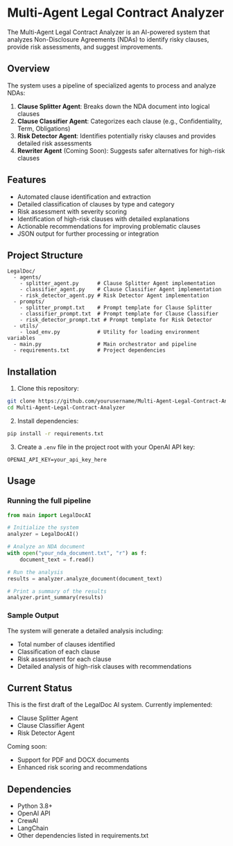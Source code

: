 # Multi-Agent Legal Contract Analyzer

The Multi-Agent Legal Contract Analyzer is an AI-powered system that analyzes Non-Disclosure Agreements (NDAs) to identify risky clauses, provide risk assessments, and suggest improvements.

## Overview

The system uses a pipeline of specialized agents to process and analyze NDAs:

1. **Clause Splitter Agent**: Breaks down the NDA document into logical clauses
2. **Clause Classifier Agent**: Categorizes each clause (e.g., Confidentiality, Term, Obligations)
3. **Risk Detector Agent**: Identifies potentially risky clauses and provides detailed risk assessments
4. **Rewriter Agent** (Coming Soon): Suggests safer alternatives for high-risk clauses

## Features

- Automated clause identification and extraction
- Detailed classification of clauses by type and category
- Risk assessment with severity scoring
- Identification of high-risk clauses with detailed explanations
- Actionable recommendations for improving problematic clauses
- JSON output for further processing or integration

## Project Structure

```
LegalDoc/
  - agents/
    - splitter_agent.py      # Clause Splitter Agent implementation
    - classifier_agent.py    # Clause Classifier Agent implementation
    - risk_detector_agent.py # Risk Detector Agent implementation
  - prompts/
    - splitter_prompt.txt    # Prompt template for Clause Splitter
    - classifier_prompt.txt  # Prompt template for Clause Classifier
    - risk_detector_prompt.txt # Prompt template for Risk Detector
  - utils/
    - load_env.py            # Utility for loading environment variables
  - main.py                  # Main orchestrator and pipeline
  - requirements.txt         # Project dependencies
```

## Installation

1. Clone this repository:
```bash
git clone https://github.com/yourusername/Multi-Agent-Legal-Contract-Analyzer.git
cd Multi-Agent-Legal-Contract-Analyzer
```

2. Install dependencies:
```bash
pip install -r requirements.txt
```

3. Create a `.env` file in the project root with your OpenAI API key:
```
OPENAI_API_KEY=your_api_key_here
```

## Usage

### Running the full pipeline

```python
from main import LegalDocAI

# Initialize the system
analyzer = LegalDocAI()

# Analyze an NDA document
with open("your_nda_document.txt", "r") as f:
    document_text = f.read()

# Run the analysis
results = analyzer.analyze_document(document_text)

# Print a summary of the results
analyzer.print_summary(results)
```

### Sample Output

The system will generate a detailed analysis including:
- Total number of clauses identified
- Classification of each clause
- Risk assessment for each clause
- Detailed analysis of high-risk clauses with recommendations

## Current Status

This is the first draft of the LegalDoc AI system. Currently implemented:
- Clause Splitter Agent
- Clause Classifier Agent
- Risk Detector Agent

Coming soon:
- Support for PDF and DOCX documents
- Enhanced risk scoring and recommendations

## Dependencies

- Python 3.8+
- OpenAI API
- CrewAI
- LangChain
- Other dependencies listed in requirements.txt


